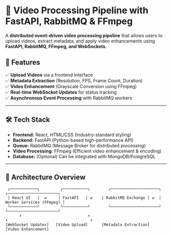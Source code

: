# 🎥 Video Processing Pipeline with FastAPI, RabbitMQ & FFmpeg  

A **distributed event-driven video processing pipeline** that allows users to upload videos, extract metadata, and apply video enhancements using **FastAPI, RabbitMQ, FFmpeg, and WebSockets**.

## 📌 Features  
✅ **Upload Videos** via a frontend interface  
✅ **Metadata Extraction** (Resolution, FPS, Frame Count, Duration)  
✅ **Video Enhancement** (Grayscale Conversion using FFmpeg)  
✅ **Real-time WebSocket Updates** for status tracking  
✅ **Asynchronous Event Processing** with RabbitMQ workers  

---

## 🛠️ **Tech Stack**  
- **Frontend:** React, HTML/CSS (Industry-standard styling)  
- **Backend:** FastAPI (Python-based high-performance API)  
- **Queue:** RabbitMQ (Message Broker for distributed processing)  
- **Video Processing:** FFmpeg (Efficient video enhancement & encoding)  
- **Database:** (Optional) Can be integrated with MongoDB/PostgreSQL  

---

## 🚀 **Architecture Overview**  

```plaintext
 ┌────────────┐         ┌───────────┐        ┌─────────────────────┐        ┌──────────────────────┐
 │ React UI   │  ⇄     │ FastAPI   │ ⇄    │ RabbitMQ Exchange │ ⇄  │ Worker Services (FFmpeg) │
 └────────────┘         └───────────┘        └─────────────────────┘        └──────────────────────┘
      ⬆                             ⬆                                   ⬆                                    ⬆
[WebSocket Updates]   [Video Upload]      [Metadata Extraction]     [Video Enhancement]
